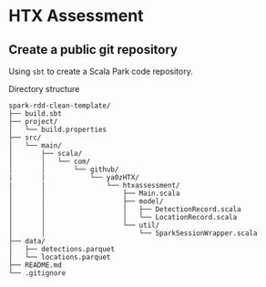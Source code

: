 # HTX Assessment
## Create a public git repository
Using `sbt` to create a Scala Park code repository.

Directory structure
```
spark-rdd-clean-template/
├── build.sbt
├── project/
│   └── build.properties
├── src/
│   └── main/
│       ├── scala/
│       │   └── com/
│       │       └── github/
|       |           └── ya0zHTX/
|       |               └── htxassessment/
│       │                   ├── Main.scala
│       │                   ├── model/
│       │                   │   ├── DetectionRecord.scala
│       │                   │   └── LocationRecord.scala
│       │                   └── util/
│       │                       └── SparkSessionWrapper.scala
├── data/
│   ├── detections.parquet
│   └── locations.parquet
├── README.md
└── .gitignore
```
